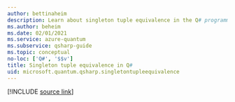 ```yaml
---
author: bettinaheim
description: Learn about singleton tuple equivalence in the Q# programming language.
ms.author: beheim
ms.date: 02/01/2021
ms.service: azure-quantum
ms.subservice: qsharp-guide
ms.topic: conceptual
no-loc: ['Q#', '$$v']
title: Singleton tuple equivalence in Q#
uid: microsoft.quantum.qsharp.singletontupleequivalence
---
```


<!---
# Types in Q#
-->

[!INCLUDE [source link](~/includes/qsharp-language/Specifications/Language/4_TypeSystem/SingletonTupleEquivalence.md)]